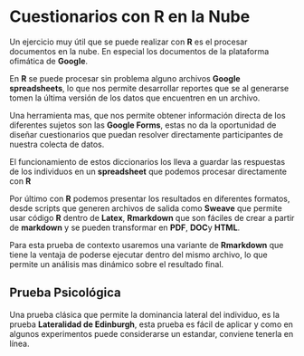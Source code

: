 # Cuestionarios con R en la Nube

Un ejercicio muy útil que se puede realizar con **R** es el procesar documentos en la nube. En especial los documentos
de la plataforma ofimática de **Google**.

En **R** se puede procesar sin problema alguno archivos **Google spreadsheets**, lo que nos permite desarrollar reportes
que se al generarse tomen la última versión de los datos que encuentren en un archivo.

Una herramienta mas, que nos permite obtener información directa de los diferentes sujetos son las **Google Forms**,
estas no da la oportunidad de diseñar cuestionarios que puedan resolver directamente participantes de nuestra colecta
de datos.

El funcionamiento de estos diccionarios los lleva a guardar las respuestas de los individuos en un **spreadsheet** 
que podemos procesar directamente con **R**

Por último con **R** podemos presentar los resultados en diferentes formatos, desde scripts que generen archivos de
salida como **Sweave** que permite usar código **R** dentro de **Latex**, **Rmarkdown** que son fáciles de crear a
partir de **markdown** y se pueden transformar en **PDF**, **DOC**y **HTML**. 

Para esta prueba de contexto usaremos una variante de **Rmarkdown** que tiene la ventaja de poderse ejecutar dentro del 
mismo archivo, lo que permite un análisis mas dinámico sobre el resultado final.

## Prueba Psicológica

Una prueba clásica que permite la dominancia lateral del individuo, es la prueba **Lateralidad de Edinburgh**, esta
prueba es fácil de aplicar y como en algunos experimentos puede considerarse un estandar, conviene tenerla en línea.



